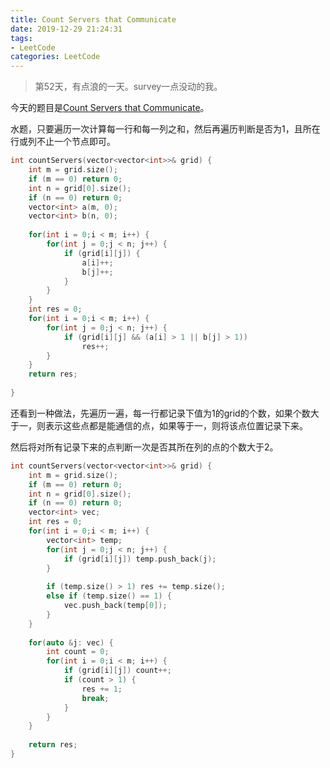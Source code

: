 ```yaml
---
title: Count Servers that Communicate
date: 2019-12-29 21:24:31
tags:
- LeetCode
categories: LeetCode
---
```


> 第52天，有点浪的一天。survey一点没动的我。

今天的题目是[Count Servers that Communicate](https://leetcode.com/problems/count-servers-that-communicate/)。


水题，只要遍历一次计算每一行和每一列之和，然后再遍历判断是否为1，且所在行或列不止一个节点即可。

```c++
int countServers(vector<vector<int>>& grid) {
    int m = grid.size();
    if (m == 0) return 0;
    int n = grid[0].size(); 
    if (n == 0) return 0;
    vector<int> a(m, 0);
    vector<int> b(n, 0);
    
    for(int i = 0;i < m; i++) {
        for(int j = 0;j < n; j++) {
            if (grid[i][j]) {
                a[i]++;
                b[j]++;
            }
        }
    }
    int res = 0;
    for(int i = 0;i < m; i++) {
        for(int j = 0;j < n; j++) {
            if (grid[i][j] && (a[i] > 1 || b[j] > 1))
                res++;
        }
    }
    return res;
    
}
```

还看到一种做法，先遍历一遍，每一行都记录下值为1的grid的个数，如果个数大于一，则表示这些点都是能通信的点，如果等于一，则将该点位置记录下来。

然后将对所有记录下来的点判断一次是否其所在列的点的个数大于2。

```c++
int countServers(vector<vector<int>>& grid) {
    int m = grid.size();
    if (m == 0) return 0;
    int n = grid[0].size(); 
    if (n == 0) return 0;
    vector<int> vec;
    int res = 0;
    for(int i = 0;i < m; i++) {
        vector<int> temp;
        for(int j = 0;j < n; j++) {
            if (grid[i][j]) temp.push_back(j);
        }
        
        if (temp.size() > 1) res += temp.size();
        else if (temp.size() == 1) {
            vec.push_back(temp[0]);
        }
    }
    
    for(auto &j: vec) {
        int count = 0;
        for(int i = 0;i < m; i++) {
            if (grid[i][j]) count++;
            if (count > 1) {
                res += 1;
                break;
            }
        }
    }
    
    return res;
}
```